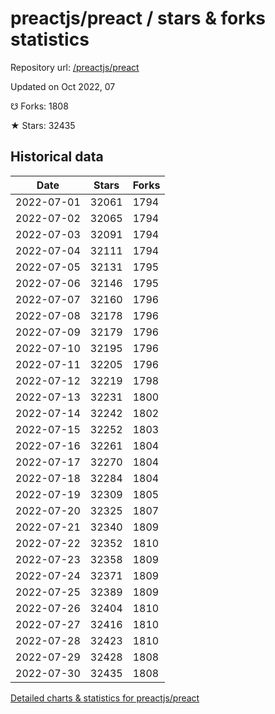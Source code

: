 # preactjs/preact / stars & forks statistics

Repository url: [/preactjs/preact](https://github.com/preactjs/preact)

Updated on Oct 2022, 07

☋ Forks: 1808

★ Stars: 32435

## Historical data
| Date | Stars | Forks |
|------|-------|-------|
| 2022-07-01 | 32061 | 1794 | 
| 2022-07-02 | 32065 | 1794 | 
| 2022-07-03 | 32091 | 1794 | 
| 2022-07-04 | 32111 | 1794 | 
| 2022-07-05 | 32131 | 1795 | 
| 2022-07-06 | 32146 | 1795 | 
| 2022-07-07 | 32160 | 1796 | 
| 2022-07-08 | 32178 | 1796 | 
| 2022-07-09 | 32179 | 1796 | 
| 2022-07-10 | 32195 | 1796 | 
| 2022-07-11 | 32205 | 1796 | 
| 2022-07-12 | 32219 | 1798 | 
| 2022-07-13 | 32231 | 1800 | 
| 2022-07-14 | 32242 | 1802 | 
| 2022-07-15 | 32252 | 1803 | 
| 2022-07-16 | 32261 | 1804 | 
| 2022-07-17 | 32270 | 1804 | 
| 2022-07-18 | 32284 | 1804 | 
| 2022-07-19 | 32309 | 1805 | 
| 2022-07-20 | 32325 | 1807 | 
| 2022-07-21 | 32340 | 1809 | 
| 2022-07-22 | 32352 | 1810 | 
| 2022-07-23 | 32358 | 1809 | 
| 2022-07-24 | 32371 | 1809 | 
| 2022-07-25 | 32389 | 1809 | 
| 2022-07-26 | 32404 | 1810 | 
| 2022-07-27 | 32416 | 1810 | 
| 2022-07-28 | 32423 | 1810 | 
| 2022-07-29 | 32428 | 1808 | 
| 2022-07-30 | 32435 | 1808 | 


[Detailed charts & statistics for preactjs/preact](https://reviewgithub.com/rep/preactjs/preact)
